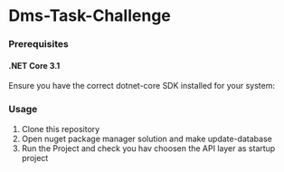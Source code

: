 # Dms-Task-Challenge

### Prerequisites
#### .NET Core 3.1
Ensure you have the correct dotnet-core SDK installed for your system:

### Usage
1. Clone this repository
2. Open nuget package manager solution and make update-database
3. Run the Project and check you hav choosen the API layer as startup project
 
